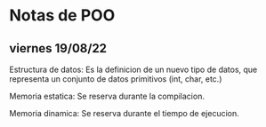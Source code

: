 # Notas de POO
## viernes 19/08/22
Estructura de datos: Es la definicion de un nuevo tipo de datos, que representa un conjunto de datos primitivos (int, char, etc.) 

Memoria estatica: Se reserva durante la compilacion.

Memoria dinamica: Se reserva durante el tiempo de ejecucion.
